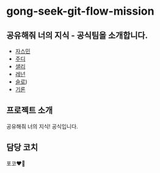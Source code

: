 # gong-seek-git-flow-mission

## 공유해줘 너의 지식 - 공식팀을 소개합니다.

- [자스민](./sming.md)
- [주디](./judy/README.md)
- [샐리](/%EC%83%90%EB%A6%AC.md)
- [레넌](./rennon.md)
- [슬로](./slow.md))
- [기론](./giron.md)

## 프로젝트 소개

공유해줘 너의 지식! 공식입니다.

## 담당 코치

포코❤️‍🔥